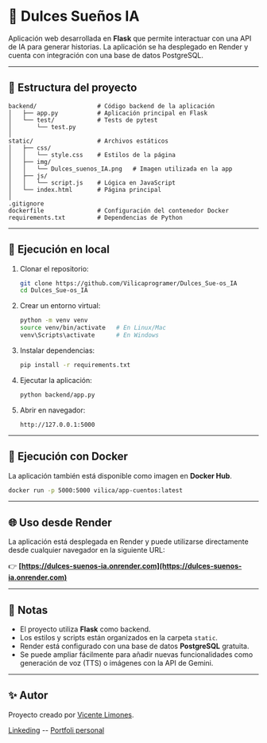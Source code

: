 # 🌙 Dulces Sueños IA

Aplicación web desarrollada en **Flask** que permite interactuar con una API de IA para generar historias.
La aplicación se ha desplegado en Render y cuenta con integración con una base de datos PostgreSQL.

---

## 📂 Estructura del proyecto

```
backend/                 # Código backend de la aplicación
│   ├── app.py           # Aplicación principal en Flask
│   └── test/            # Tests de pytest
│       └── test.py      
│
static/                  # Archivos estáticos
│   ├── css/
│   │   └── style.css    # Estilos de la página
│   ├── img/
│   │   └── Dulces_suenos_IA.png   # Imagen utilizada en la app
│   ├── js/
│   │   └── script.js    # Lógica en JavaScript
│   └── index.html       # Página principal
│
.gitignore
dockerfile               # Configuración del contenedor Docker
requirements.txt         # Dependencias de Python
```

---

## 🚀 Ejecución en local

1. Clonar el repositorio:

   ```bash
   git clone https://github.com/Vilicaprogramer/Dulces_Sue-os_IA
   cd Dulces_Sue-os_IA
   ```

2. Crear un entorno virtual:

   ```bash
   python -m venv venv
   source venv/bin/activate   # En Linux/Mac
   venv\Scripts\activate      # En Windows
   ```

3. Instalar dependencias:

   ```bash
   pip install -r requirements.txt
   ```

4. Ejecutar la aplicación:

   ```bash
   python backend/app.py
   ```

5. Abrir en navegador:

   ```
   http://127.0.0.1:5000
   ```

---

## 🐳 Ejecución con Docker

La aplicación también está disponible como imagen en **Docker Hub**.

```bash
docker run -p 5000:5000 vilica/app-cuentos:latest
```

---

## 🌐 Uso desde Render

La aplicación está desplegada en Render y puede utilizarse directamente desde cualquier navegador en la siguiente URL:

👉 **[https://dulces-suenos-ia.onrender.com](https://dulces-suenos-ia.onrender.com)**

---

## 📌 Notas

* El proyecto utiliza **Flask** como backend.
* Los estilos y scripts están organizados en la carpeta `static`.
* Render está configurado con una base de datos **PostgreSQL** gratuita.
* Se puede ampliar fácilmente para añadir nuevas funcionalidades como generación de voz (TTS) o imágenes con la API de Gemini.

---

## ✨ Autor

Proyecto creado por [Vicente Limones](https://github.com/Vilicaprogramer).

[Linkeding](www.linkedin.com/in/vicente-limones-cantero-3a167328a) -- [Portfoli personal](https://vilicaprogramer.github.io/Portfolio_HTML/)
